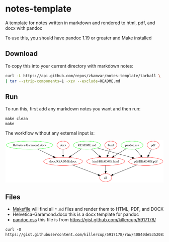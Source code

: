 # notes-template

A template for notes written in markdown and rendered to html, pdf, and docx with pandoc

To use this, you should have pandoc 1.19 or greater and Make installed

## Download

To copy this into your current directory with markdown notes:

```bash
curl -L https://api.github.com/repos/zkamvar/notes-template/tarball \
| tar --strip-components=1 -xzv --exclude=README.md
```

## Run

To run this, first add any markdown notes you want and then run:

```
make clean
make
```

The workflow without any external input is:

![Workflow in makefile](flow.png)

## Files

 - [Makefile](Makefile) will find all `*.md` files and render them to HTML, PDF, and DOCX
 - Helvetica-Garamond.docx this is a docx template for pandoc
 - [pandoc.css](pandoc.css) this file is from https://gist.github.com/killercup/5917178/

 ```
 curl -O https://gist.githubusercontent.com/killercup/5917178/raw/40840de5352083adb2693dc742e9f75dbb18650f/pandoc.css
 ```

